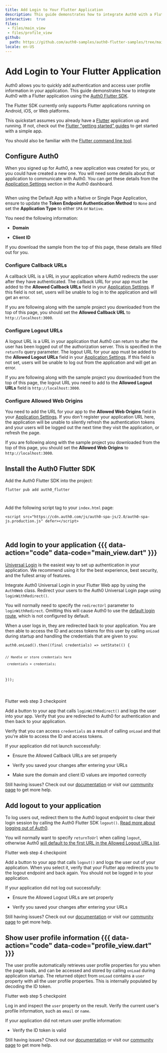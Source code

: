 ```yaml
---
title: Add Login to Your Flutter Application
description: This guide demonstrates how to integrate Auth0 with a Flutter application using the Auth0 Flutter SDK.
interactive:  true
files:
 - files/main_view
 - files/profile_view
github:
  path: https://github.com/auth0-samples/auth0-flutter-samples/tree/main/sample
locale: en-US
---
```


# Add Login to Your Flutter Application


<p>Auth0 allows you to quickly add authentication and access user profile information in your application. This guide demonstrates how to integrate Auth0 with a Flutter application using the <a href="https://github.com/auth0/auth0-flutter">Auth0 Flutter SDK</a>.</p><p><div class="alert-container" severity="default"><p>The Flutter SDK currently only supports Flutter applications running on Android, iOS, or Web platforms.</p></div></p><p>This quickstart assumes you already have a <a href="https://flutter.dev/">Flutter</a> application up and running. If not, check out the <a href="https://docs.flutter.dev/get-started/install">Flutter &quot;getting started&quot; guides</a> to get started with a simple app.</p><p>You should also be familiar with the <a href="https://docs.flutter.dev/reference/flutter-cli">Flutter command line tool</a>.</p><p></p>

## Configure Auth0


<p>When you signed up for Auth0, a new application was created for you, or you could have created a new one. You will need some details about that application to communicate with Auth0. You can get these details from the <a href="https://manage.auth0.com/#/applications">Application Settings</a> section in the Auth0 dashboard.</p><img src="//images.ctfassets.net/cdy7uua7fh8z/6SC7KnyzCyO8cwXQfril1X/c0d6756c28de0ddcbe938307e529d47a/client_settings.png" alt="" /><p><div class="alert-container" severity="default"><p>When using the Default App with a Native or Single Page Application, ensure to update the <b>Token Endpoint Authentication Method</b> to <code>None</code> and set the <b>Application Type</b> to either <code>SPA</code> or <code>Native</code>.</p></div></p><p>You need the following information:</p><ul><li><p><b>Domain</b></p></li><li><p><b>Client ID</b></p></li></ul><p><b></b><div class="alert-container" severity="default"><p>If you download the sample from the top of this page, these details are filled out for you.</p></div></p><h3>Configure Callback URLs</h3><p>A callback URL is a URL in your application where Auth0 redirects the user after they have authenticated. The callback URL for your app must be added to the <b>Allowed Callback URLs</b> field in your <a href="https://manage.auth0.com/#/applications">Application Settings</a>. If this field is not set, users will be unable to log in to the application and will get an error.</p><p><div class="alert-container" severity="default"><p>If you are following along with the sample project you downloaded from the top of this page, you should set the <b>Allowed Callback URL</b> to <code>http://localhost:3000</code>.</p></div></p><h3>Configure Logout URLs</h3><p>A logout URL is a URL in your application that Auth0 can return to after the user has been logged out of the authorization server. This is specified in the <code>returnTo</code> query parameter. The logout URL for your app must be added to the <b>Allowed Logout URLs</b> field in your <a href="https://manage.auth0.com/#/applications">Application Settings</a>. If this field is not set, users will be unable to log out from the application and will get an error.</p><p><div class="alert-container" severity="default"><p>If you are following along with the sample project you downloaded from the top of this page, the logout URL you need to add to the <b>Allowed Logout URLs</b> field is <code>http://localhost:3000</code>.</p></div></p><h3>Configure Allowed Web Origins</h3><p>You need to add the URL for your app to the <b>Allowed Web Origins</b> field in your <a href="https://manage.auth0.com/#/applications/{yourClientId}/settings">Application Settings</a>. If you don&#39;t register your application URL here, the application will be unable to silently refresh the authentication tokens and your users will be logged out the next time they visit the application, or refresh the page.</p><p><div class="alert-container" severity="default"><p>If you are following along with the sample project you downloaded from the top of this page, you should set the <b>Allowed Web Origins</b> to <code>http://localhost:3000</code>.</p></div></p><p></p>

## Install the Auth0 Flutter SDK


<p>Add the Auth0 Flutter SDK into the project:</p><p><pre><code class="language-javascript">flutter pub add auth0_flutter

</code></pre>

</p><p>Add the following script tag to your <code>index.html</code> page:</p><p><pre><code class="language-javascript">&lt;script src=&quot;https://cdn.auth0.com/js/auth0-spa-js/2.0/auth0-spa-js.production.js&quot; defer&gt;&lt;/script&gt;

</code></pre>

</p>

## Add login to your application {{{ data-action="code" data-code="main_view.dart" }}}


<p><a href="https://auth0.com/docs/authenticate/login/auth0-universal-login">Universal Login</a> is the easiest way to set up authentication in your application. We recommend using it for the best experience, best security, and the fullest array of features.</p><p>Integrate Auth0 Universal Login in your Flutter Web app by using the <code>Auth0Web</code> class. Redirect your users to the Auth0 Universal Login page using <code>loginWithRedirect()</code>.</p><p><div class="alert-container" severity="default"><p>You will normally need to specify the <code>redirectUrl</code> parameter to <code>loginWithRedirect</code>. Omitting this will cause Auth0 to use the <a href="https://auth0.com/docs/authenticate/login/auth0-universal-login/configure-default-login-routes">default login route</a>, which is not configured by default.</p></div></p><p>When a user logs in, they are redirected back to your application. You are then able to access the ID and access tokens for this user by calling <code>onLoad</code> during startup and handling the credentials that are given to you:</p><p><pre><code class="language-javascript">auth0.onLoad().then((final credentials) =&gt; setState(() {

    // Handle or store credentials here

    _credentials = credentials;

  }));

</code></pre>

</p><p><div class="checkpoint">Flutter web step 3 checkpoint <div class="checkpoint-default"><p>Add a button to your app that calls <code>loginWithRedirect()</code> and logs the user into your app. Verify that you are redirected to Auth0 for authentication and then back to your application.</p><p>Verify that you can access <code>credentials</code> as a result of calling <code>onLoad</code> and that you&#39;re able to access the ID and access tokens.</p></div>

  <div class="checkpoint-success"></div>

  <div class="checkpoint-failure"><p>If your application did not launch successfully:</p><ul><li><p>Ensure the Allowed Callback URLs are set properly</p></li><li><p>Verify you saved your changes after entering your URLs</p></li><li><p>Make sure the domain and client ID values are imported correctly</p></li></ul><p>Still having issues? Check out our <a href="https://auth0.com/docs">documentation</a> or visit our <a href="https://community.auth0.com/">community page</a> to get more help.</p></div>

  </div></p>

## Add logout to your application


<p>To log users out, redirect them to the Auth0 logout endpoint to clear their login session by calling the Auth0 Flutter SDK <code>logout()</code>. <a href="https://auth0.com/docs/authenticate/login/logout">Read more about logging out of Auth0</a>.</p><p><div class="alert-container" severity="default"><p>You will normally want to specify <code>returnToUrl</code> when calling <code>logout</code>, otherwise Auth0 <a href="https://auth0.com/docs/authenticate/login/logout/redirect-users-after-logout">will default to the first URL in the Allowed Logout URLs list</a>.</p></div></p><p><div class="checkpoint">Flutter web step 4 checkpoint <div class="checkpoint-default"><p>Add a button to your app that calls <code>logout()</code> and logs the user out of your application. When you select it, verify that your Flutter app redirects you to the logout endpoint and back again. You should not be logged in to your application.</p></div>

  <div class="checkpoint-success"></div>

  <div class="checkpoint-failure"><p>If your application did not log out successfully:</p><ul><li><p>Ensure the Allowed Logout URLs are set properly</p></li><li><p>Verify you saved your changes after entering your URLs</p></li></ul><p>Still having issues? Check out our <a href="https://auth0.com/docs">documentation</a> or visit our <a href="https://community.auth0.com/">community page</a> to get more help.</p></div>

  </div></p>

## Show user profile information {{{ data-action="code" data-code="profile_view.dart" }}}


<p>The user profile automatically retrieves user profile properties for you when the page loads, and can be accessed and stored by calling <code>onLoad</code> during application startup. The returned object from <code>onLoad</code> contains a <code>user</code> property with all the user profile properties. This is internally populated by decoding the ID token.</p><p><div class="checkpoint">Flutter web step 5 checkpoint <div class="checkpoint-default"><p>Log in and inspect the <code>user</code> property on the result. Verify the current user&#39;s profile information, such as <code>email</code> or <code>name</code>.</p></div>

  <div class="checkpoint-success"></div>

  <div class="checkpoint-failure"><p>If your application did not return user profile information:</p><ul><li><p>Verify the ID token is valid</p></li></ul><p>Still having issues? Check out our <a href="https://auth0.com/docs">documentation</a> or visit our <a href="https://community.auth0.com/">community page</a> to get more help.</p></div>

  </div></p>
